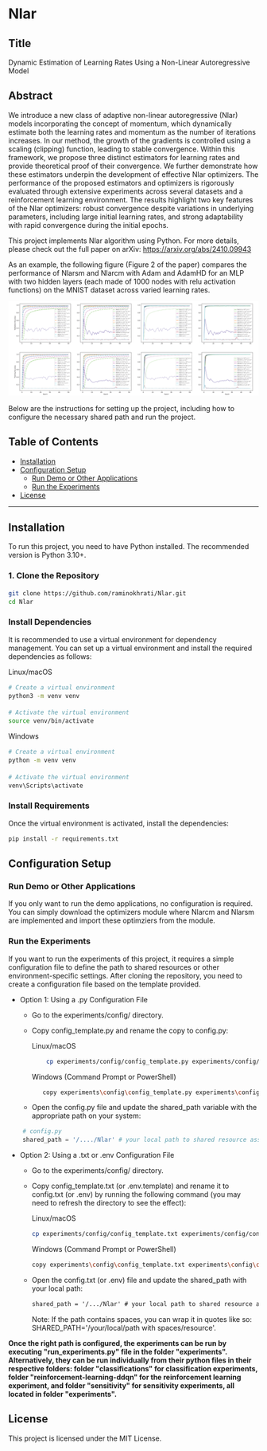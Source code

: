# Nlar

## Title

Dynamic Estimation of Learning Rates Using a Non-Linear Autoregressive Model

## Abstract

We introduce a new class of adaptive non-linear autoregressive (Nlar) models incorporating the concept of momentum, which dynamically estimate both the learning rates and momentum as the number of iterations increases. In our method, the growth of the gradients is controlled using a scaling (clipping) function, leading to stable convergence. Within this framework, we propose three distinct estimators for learning rates and provide theoretical proof of their convergence. We further demonstrate how these estimators underpin the development of effective Nlar optimizers. The performance of the proposed estimators and optimizers is rigorously evaluated through extensive experiments across several datasets and a reinforcement learning environment. The results highlight two key features of the Nlar optimizers: robust convergence despite variations in underlying parameters, including large initial learning rates, and strong adaptability with rapid convergence during the initial epochs.

This project implements Nlar algorithm using Python. For more details, please check out the full paper on arXiv: https://arxiv.org/abs/2410.09943

As an example, the following figure (Figure 2 of the paper) compares the performance of Nlarsm and Nlarcm with 
Adam and AdamHD for an MLP with two hidden layers (each made of 1000 nodes with relu activation functions)
on the MNIST dataset across varied learning rates.

![](sample_experiment_mlp2h.png)

Below are the instructions for setting up the project, including how to configure the necessary shared path and run the project.

## Table of Contents

- [Installation](#installation)
- [Configuration Setup](#configuration-setup)
  - [Run Demo or Other Applications](#run-demo-or-other-applications)
  - [Run the Experiments](#run-the-experiments)
- [License](#license)

---

## Installation

To run this project, you need to have Python installed. The recommended version is Python 3.10+.

### 1. Clone the Repository

```bash
git clone https://github.com/raminokhrati/Nlar.git
cd Nlar
```

### Install Dependencies
It is recommended to use a virtual environment for dependency management. You can set up a virtual environment and install the required dependencies as follows:

Linux/macOS
```bash
# Create a virtual environment
python3 -m venv venv

# Activate the virtual environment
source venv/bin/activate
```

Windows
```bash
# Create a virtual environment
python -m venv venv

# Activate the virtual environment
venv\Scripts\activate
```

### Install Requirements
Once the virtual environment is activated, install the dependencies:

```bash
pip install -r requirements.txt
```

## Configuration Setup

### Run Demo or Other Applications

If you only want to run the demo applications, no configuration is required. You can simply
download the optimizers module where Nlarcm and Nlarsm are implemented and import these optimziers from the module.

### Run the Experiments

If you want to run the experiments of this project, it requires a simple configuration file to define the path to 
shared resources or other environment-specific settings. After cloning the repository, 
you need to create a configuration file based on the template provided.

- Option 1: Using a .py Configuration File
    - Go to the experiments/config/ directory.
    - Copy config_template.py and rename the copy to config.py:

        Linux/macOS
        ``` bash
            cp experiments/config/config_template.py experiments/config/config.py
        ```

        Windows (Command Prompt or PowerShell)
        ```bash
           copy experiments\config\config_template.py experiments\config\config.py
        ```
    - Open the config.py file and update the shared_path variable with the appropriate path on your system:
``` python
    # config.py
    shared_path = '/..../Nlar' # your local path to shared resource assuming that the project is saved in a folder named Nlar
```

- Option 2: Using a .txt or .env Configuration File
    - Go to the experiments/config/ directory.
    - Copy config_template.txt (or .env.template) and rename it to config.txt (or .env) by running the following command (you may need to refresh the directory to see the effect):

        Linux/macOS
        ```bash
        cp experiments/config/config_template.txt experiments/config/config.txt
        ```

        Windows (Command Prompt or PowerShell)
        ```bash
        copy experiments\config\config_template.txt experiments\config\config.txt
        ```
    - Open the config.txt (or .env) file and update the shared_path with your local path:
        ``` txt
        shared_path = '/.../Nlar' # your local path to shared resource assuming that the project is saved in a folder named Nlar
        ```

        Note: If the path contains spaces, you can wrap it in quotes like so:
        SHARED_PATH='/your/local/path with spaces/resource'.

**Once the right path is configured, the experiments can be run by executing "run_experiments.py" file in the folder "experiments".
Alternatively, they can be run individually from their python files in their respective folders:
folder "classifications"
for classification experiments, folder "reinforcement-learning-ddqn" for the reinforcement learning experiment, and folder "sensitivity"
for sensitivity experiments, all located in folder "experiments".**

## License

This project is licensed under the MIT License.
